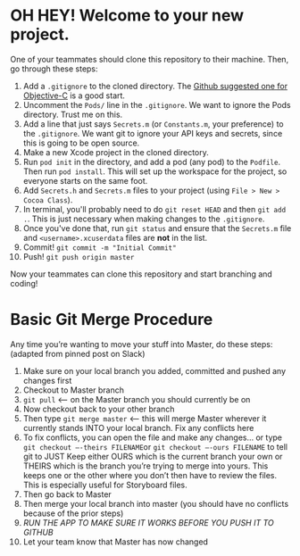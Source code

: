 # OH HEY! Welcome to your new project.

One of your teammates should clone this repository to their machine. Then, go through these steps:

1. Add a `.gitignore` to the cloned directory. The [Github suggested one for Objective-C](https://github.com/github/gitignore/blob/master/Objective-C.gitignore) is a good start.
2. Uncomment the `Pods/` line in the `.gitignore`. We want to ignore the Pods directory. Trust me on this.
3. Add a line that just says `Secrets.m` (or `Constants.m`, your preference) to the `.gitignore`. We want git to ignore your API keys and secrets, since this is going to be open source.
4. Make a new Xcode project in the cloned directory.
5. Run `pod init` in the directory, and add a pod (any pod) to the `Podfile`. Then run `pod install`. This will set up the workspace for the project, so everyone starts on the same foot.
6. Add `Secrets.h` and `Secrets.m` files to your project (using `File > New > Cocoa Class`).
7. In terminal, you'll probably need to do `git reset HEAD` and then `git add .`. This is just necessary when making changes to the `.gitignore`.
8. Once you've done that, run `git status` and ensure that the `Secrets.m` file and `<username>.xcuserdata` files are **not** in the list.
9. Commit! `git commit -m "Initial Commit"`
10. Push! `git push origin master`

Now your teammates can clone this repository and start branching and coding!

# Basic Git Merge Procedure 
Any time you’re wanting to move your stuff into Master, do these steps: (adapted from pinned post on Slack)

1. Make sure on your local branch you added, committed and pushed any changes first
2. Checkout to Master branch
3. `git pull` <— on the Master branch you should currently be on
4. Now checkout back to your other branch
5. Then type `git merge master` <— this will merge Master wherever it currently stands INTO your local branch. Fix any conflicts here
6. To fix conflicts, you can open the file and make any changes… or type `git checkout —-theirs FILENAME`or `git checkout —-ours FILENAME` to tell git to JUST Keep either OURS which is the current branch your own or THEIRS which is the branch you’re trying to merge into yours. This keeps one or the other where you don’t then have to review the files. This is especially useful for Storyboard files.
7. Then go back to Master
8. Then merge your local branch into master (you should have no conflicts because of the prior steps)
9. *RUN THE APP TO MAKE SURE IT WORKS BEFORE YOU PUSH IT TO GITHUB*
10. Let your team know that Master has now changed
